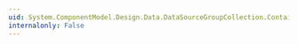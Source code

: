 ```yaml
---
uid: System.ComponentModel.Design.Data.DataSourceGroupCollection.Contains(System.ComponentModel.Design.Data.DataSourceGroup)
internalonly: False
---
```

